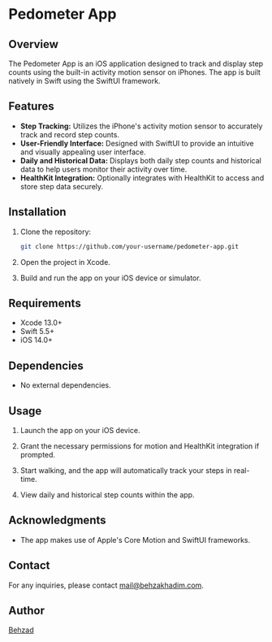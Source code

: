 # Pedometer App

## Overview

The Pedometer App is an iOS application designed to track and display step counts using the built-in activity motion sensor on iPhones. The app is built natively in Swift using the SwiftUI framework.

## Features

- **Step Tracking:** Utilizes the iPhone's activity motion sensor to accurately track and record step counts.
- **User-Friendly Interface:** Designed with SwiftUI to provide an intuitive and visually appealing user interface.
- **Daily and Historical Data:** Displays both daily step counts and historical data to help users monitor their activity over time.
- **HealthKit Integration:** Optionally integrates with HealthKit to access and store step data securely.

## Installation

1. Clone the repository:

   ```bash
   git clone https://github.com/your-username/pedometer-app.git
   ```

2. Open the project in Xcode.

3. Build and run the app on your iOS device or simulator.

## Requirements

- Xcode 13.0+
- Swift 5.5+
- iOS 14.0+

## Dependencies

- No external dependencies.

## Usage

1. Launch the app on your iOS device.

2. Grant the necessary permissions for motion and HealthKit integration if prompted.

3. Start walking, and the app will automatically track your steps in real-time.

4. View daily and historical step counts within the app.


## Acknowledgments

- The app makes use of Apple's Core Motion and SwiftUI frameworks.

## Contact

For any inquiries, please contact [mail@behzakhadim.com](mailto:mail@behzadkhadim.com).

## Author

[Behzad](https://github.com/boomboss200)
```
